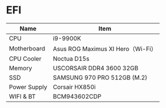 # EFI

| Name         | Item                              |
| ------------ | --------------------------------- |
| CPU          | i9-9900K                          |
| Motherboard  | Asus ROG Maximus XI Hero（Wi-Fi） |
| CPU Cooler   | Noctua D15s                       |
| Memory       | USCORSAIR DDR4 3600 32GB          |
| SSD          | SAMSUNG 970 PRO 512GB (M.2)       |
| Power Supply | Corsair HX850i                    |
| WIFI & BT    | BCM943602CDP                      |




